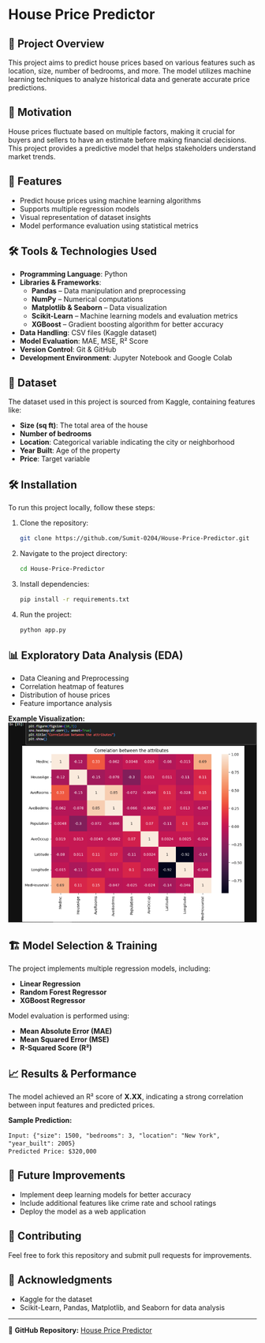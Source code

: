 # House Price Predictor

## 📌 Project Overview
This project aims to predict house prices based on various features such as location, size, number of bedrooms, and more. The model utilizes machine learning techniques to analyze historical data and generate accurate price predictions.

## 📜 Motivation
House prices fluctuate based on multiple factors, making it crucial for buyers and sellers to have an estimate before making financial decisions. This project provides a predictive model that helps stakeholders understand market trends.

## 🚀 Features
- Predict house prices using machine learning algorithms
- Supports multiple regression models
- Visual representation of dataset insights
- Model performance evaluation using statistical metrics

## 🛠 Tools & Technologies Used
- **Programming Language**: Python  
- **Libraries & Frameworks**:  
  - **Pandas** – Data manipulation and preprocessing  
  - **NumPy** – Numerical computations  
  - **Matplotlib & Seaborn** – Data visualization  
  - **Scikit-Learn** – Machine learning models and evaluation metrics  
  - **XGBoost** – Gradient boosting algorithm for better accuracy  
- **Data Handling**: CSV files (Kaggle dataset)  
- **Model Evaluation**: MAE, MSE, R² Score  
- **Version Control**: Git & GitHub  
- **Development Environment**: Jupyter Notebook and Google Colab  

## 📂 Dataset
The dataset used in this project is sourced from Kaggle, containing features like:
- **Size (sq ft)**: The total area of the house
- **Number of bedrooms**
- **Location**: Categorical variable indicating the city or neighborhood
- **Year Built**: Age of the property
- **Price**: Target variable

## 🛠 Installation
To run this project locally, follow these steps:

1. Clone the repository:
   ```bash
   git clone https://github.com/Sumit-0204/House-Price-Predictor.git
   ```
2. Navigate to the project directory:
   ```bash
   cd House-Price-Predictor
   ```
3. Install dependencies:
   ```bash
   pip install -r requirements.txt
   ```
4. Run the project:
   ```bash
   python app.py
   ```

## 📊 Exploratory Data Analysis (EDA)
- Data Cleaning and Preprocessing
- Correlation heatmap of features
- Distribution of house prices
- Feature importance analysis

**Example Visualization:**
![Correlation Heatmap](https://github.com/Sumit-0204/House-Price-Predictor/blob/main/corelation%20atributes.PNG)

## 🏗 Model Selection & Training
The project implements multiple regression models, including:
- **Linear Regression**
- **Random Forest Regressor**
- **XGBoost Regressor**

Model evaluation is performed using:
- **Mean Absolute Error (MAE)**
- **Mean Squared Error (MSE)**
- **R-Squared Score (R²)**

## 📈 Results & Performance
The model achieved an R² score of **X.XX**, indicating a strong correlation between input features and predicted prices.

**Sample Prediction:**
```
Input: {"size": 1500, "bedrooms": 3, "location": "New York", "year_built": 2005}
Predicted Price: $320,000
```

## 🎯 Future Improvements
- Implement deep learning models for better accuracy
- Include additional features like crime rate and school ratings
- Deploy the model as a web application

## 🤝 Contributing
Feel free to fork this repository and submit pull requests for improvements.


## 🙏 Acknowledgments
- Kaggle for the dataset
- Scikit-Learn, Pandas, Matplotlib, and Seaborn for data analysis

---
📌 **GitHub Repository:** [House Price Predictor](https://github.com/Sumit-0204/House-Price-Predictor)

